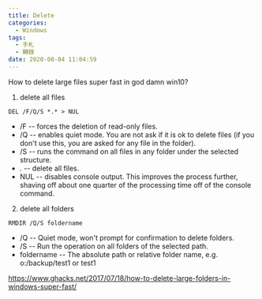 ```yaml
---
title: Delete
categories:
  - Windows
tags:
  - 手札
  - 轉錄
date: 2020-08-04 11:04:59
---
```

How to delete large files super fast in god damn win10?

1. delete all files
```
DEL /F/Q/S *.* > NUL
```
- /F -- forces the deletion of read-only files.
- /Q -- enables quiet mode. You are not ask if it is ok to delete files (if you don't use this, you are asked for any file in the folder).
- /S -- runs the command on all files in any folder under the selected structure.
- *.* -- delete all files.
- NUL -- disables console output. This improves the process further, shaving off about one quarter of the processing time off of the console command.

2. delete all folders
```
RMDIR /Q/S foldername
```
- /Q -- Quiet mode, won't prompt for confirmation to delete folders.
- /S -- Run the operation on all folders of the selected path.
- foldername -- The absolute path or relative folder name, e.g. o:/backup/test1 or test1

https://www.ghacks.net/2017/07/18/how-to-delete-large-folders-in-windows-super-fast/
